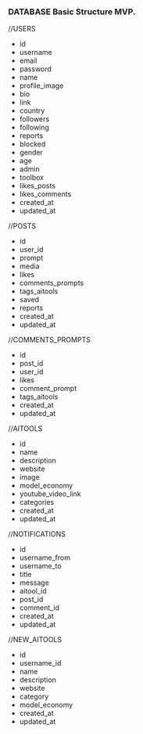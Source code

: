 ### DATABASE Basic Structure MVP.

//USERS
- id
- username
- email
- password
- name
- profile_image
- bio
- link
- country
- followers
- following
- reports
- blocked
- gender
- age
- admin
- toolbox
- likes_posts
- likes_comments
- created_at
- updated_at

//POSTS
- id
- user_id
- prompt
- media
- likes
- comments_prompts
- tags_aitools
- saved
- reports
- created_at
- updated_at

//COMMENTS_PROMPTS
- id
- post_id
- user_id
- likes
- comment_prompt
- tags_aitools
- created_at
- updated_at

//AITOOLS
- id
- name
- description
- website
- image
- model_economy
- youtube_video_link
- categories
- created_at
- updated_at


//NOTIFICATIONS
- id
- username_from
- username_to
- title
- message
- aitool_id
- post_id
- comment_id
- created_at
- updated_at

//NEW_AITOOLS
- id
- username_id
- name
- description
- website
- category
- model_economy
- created_at
- updated_at












